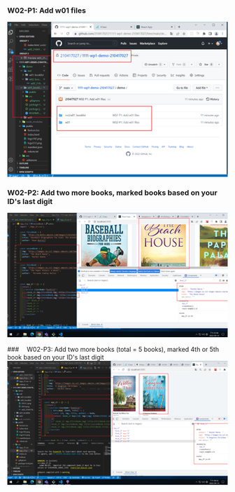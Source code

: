 ### W02-P1: Add w01 files

![w02.jpg](0914.png)

### W02-P2: Add two more books, marked books based on your ID's last digit

![w02.jpg](0914-2.png)

###　 W02-P3: Add two more books (total = 5 books), marked 4th or 5th book based on your ID's last digit
![w02.jpg](0914-3.png)
